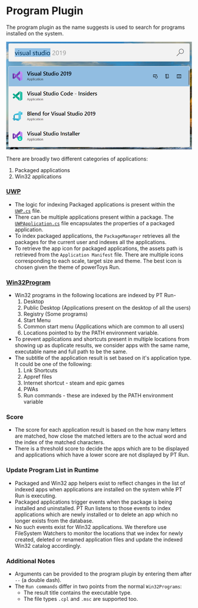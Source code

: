 # Program Plugin
The program plugin as the name suggests is used to search for programs installed on the system.

![Image of Program plugin](/doc/images/launcher/plugins/program.png)

There are broadly two different categories of applications:

1. Packaged applications
2. Win32 applications

### [UWP](src/modules/launcher/Plugins/Microsoft.Plugin.Program/Programs/UWP.cs)
- The logic for indexing Packaged applications is present within the [`UWP.cs`](src/modules/launcher/Plugins/Microsoft.Plugin.Program/Programs/UWP.cs) file.
- There can be multiple applications present within a package. The [`UWPApplication.cs`](src/modules/launcher/Plugins/Microsoft.Plugin.Program/Programs/UWPApplication.cs) file encapsulates the properties of a packaged application.
- To index packaged applications, the `PackageManager` retrieves all the packages for the current user and indexes all the applications.
- To retrieve the app icon for packaged applications, the assets path is retrieved from the `Application Manifest` file. There are multiple icons corresponding to each scale, target size and theme. The best icon is chosen given the theme of powerToys Run.

### [Win32Program](src/modules/launcher/Plugins/Microsoft.Plugin.Program/Programs/Win32Program.cs)
- Win32 programs in the following locations are indexed by PT Run-
    1. Desktop
    2. Public Desktop (Applications present on the desktop of all the users)
    3. Registry (Some programs)
    4. Start Menu
    5. Common start menu (Applications which are common to all users)
    8. Locations pointed to by the PATH environment variable.
- To prevent applications and shortcuts present in multiple locations from showing up as duplicate results, we consider apps with the same name, executable name and full path to be the same.
- The subtitle of the application result is set based on it's application type. It could be one of the following:
    1. Lnk Shortcuts
    2. Appref files
    3. Internet shortcut - steam and epic games
    4. PWAs
    5. Run commands - these are indexed by the PATH environment variable

### Score
- The score for each application result is based on the how many letters are matched, how close the matched letters are to the actual word and the index of the matched characters.
- There is a threshold score to decide the apps which are to be displayed and applications which have a lower score are not displayed by PT Run.

### Update Program List in Runtime
- Packaged and Win32 app helpers exist to reflect changes in the list of indexed apps when applications are installed on the system while PT Run is executing.
- Packaged applications trigger events when the package is being installed and uninstalled. PT Run listens to those events to index applications which are newly installed or to delete an app which no longer exists from the database.
- No such events exist for Win32 applications. We therefore use FileSystem Watchers to monitor the locations that we index for newly created, deleted or renamed application files and update the indexed Win32 catalog accordingly.

### Additional Notes
- Arguments can be provided to the program plugin by entering them after `--` (a double dash).
- The `Run commands` differ in two points from the normal `Win32Programs`:
   - The result title contains the executable type.
   - The file types `.cpl` and `.msc` are supported too.
